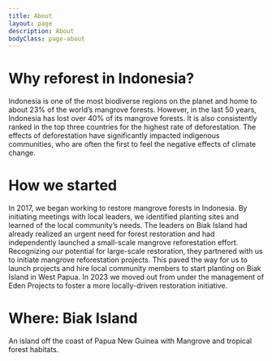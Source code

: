 ```yaml
---
title: About
layout: page
description: About
bodyClass: page-about
---
```


# Why reforest in Indonesia?

Indonesia is one of the most biodiverse regions on the planet and home to about 23% of the world’s mangrove forests. However, in the last 50 years, Indonesia has lost over 40% of its mangrove forests. It is also consistently ranked in the top three countries for the highest rate of deforestation. The effects of deforestation have significantly impacted indigenous communities, who are often the first to feel the negative effects of climate change.

# How we started

In 2017, we began working to restore mangrove forests in Indonesia. By initiating meetings with local leaders, we identified planting sites and learned of the local community’s needs. The leaders on Biak Island had already realized an urgent need for forest restoration and had independently launched a small-scale mangrove reforestation effort. Recognizing our potential for large-scale restoration, they partnered with us to initiate mangrove reforestation projects. This paved the way for us to launch projects and hire local community members to start planting on Biak Island in West Papua. In 2023 we moved out from under the management of Eden Projects to foster a more locally-driven restoration initiative.

# Where: Biak Island

An island off the coast of Papua New Guinea with Mangrove and tropical forest habitats.
